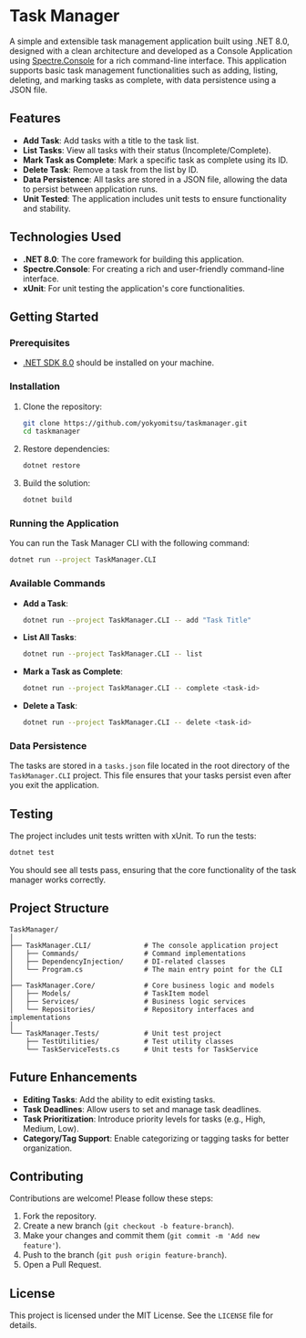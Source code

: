 # Task Manager

A simple and extensible task management application built using .NET 8.0, designed with a clean architecture and developed as a Console Application using [Spectre.Console](https://spectreconsole.net/) for a rich command-line interface. This application supports basic task management functionalities such as adding, listing, deleting, and marking tasks as complete, with data persistence using a JSON file.

## Features

- **Add Task**: Add tasks with a title to the task list.
- **List Tasks**: View all tasks with their status (Incomplete/Complete).
- **Mark Task as Complete**: Mark a specific task as complete using its ID.
- **Delete Task**: Remove a task from the list by ID.
- **Data Persistence**: All tasks are stored in a JSON file, allowing the data to persist between application runs.
- **Unit Tested**: The application includes unit tests to ensure functionality and stability.

## Technologies Used

- **.NET 8.0**: The core framework for building this application.
- **Spectre.Console**: For creating a rich and user-friendly command-line interface.
- **xUnit**: For unit testing the application's core functionalities.

## Getting Started

### Prerequisites

- [.NET SDK 8.0](https://dotnet.microsoft.com/download/dotnet/8.0) should be installed on your machine.

### Installation

1. Clone the repository:

   ```bash
   git clone https://github.com/yokyomitsu/taskmanager.git
   cd taskmanager
   ```

2. Restore dependencies:

   ```bash
   dotnet restore
   ```

3. Build the solution:

   ```bash
   dotnet build
   ```

### Running the Application

You can run the Task Manager CLI with the following command:

```bash
dotnet run --project TaskManager.CLI
```

### Available Commands

- **Add a Task**:
  
  ```bash
  dotnet run --project TaskManager.CLI -- add "Task Title"
  ```

- **List All Tasks**:

  ```bash
  dotnet run --project TaskManager.CLI -- list
  ```

- **Mark a Task as Complete**:

  ```bash
  dotnet run --project TaskManager.CLI -- complete <task-id>
  ```

- **Delete a Task**:

  ```bash
  dotnet run --project TaskManager.CLI -- delete <task-id>
  ```

### Data Persistence

The tasks are stored in a `tasks.json` file located in the root directory of the `TaskManager.CLI` project. This file ensures that your tasks persist even after you exit the application.

## Testing

The project includes unit tests written with xUnit. To run the tests:

```bash
dotnet test
```

You should see all tests pass, ensuring that the core functionality of the task manager works correctly.

## Project Structure

```
TaskManager/
│
├── TaskManager.CLI/             # The console application project
│   ├── Commands/                # Command implementations
│   ├── DependencyInjection/     # DI-related classes
│   └── Program.cs               # The main entry point for the CLI
│
├── TaskManager.Core/            # Core business logic and models
│   ├── Models/                  # TaskItem model
│   ├── Services/                # Business logic services
│   └── Repositories/            # Repository interfaces and implementations
│
└── TaskManager.Tests/           # Unit test project
    ├── TestUtilities/           # Test utility classes
    └── TaskServiceTests.cs      # Unit tests for TaskService
```

## Future Enhancements

- **Editing Tasks**: Add the ability to edit existing tasks.
- **Task Deadlines**: Allow users to set and manage task deadlines.
- **Task Prioritization**: Introduce priority levels for tasks (e.g., High, Medium, Low).
- **Category/Tag Support**: Enable categorizing or tagging tasks for better organization.

## Contributing

Contributions are welcome! Please follow these steps:

1. Fork the repository.
2. Create a new branch (`git checkout -b feature-branch`).
3. Make your changes and commit them (`git commit -m 'Add new feature'`).
4. Push to the branch (`git push origin feature-branch`).
5. Open a Pull Request.

## License

This project is licensed under the MIT License. See the `LICENSE` file for details.